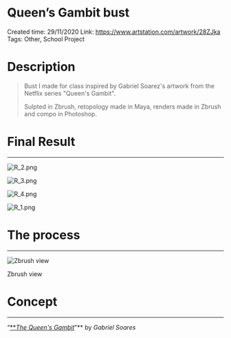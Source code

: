 # Queen’s Gambit bust

Created time: 29/11/2020
Link: https://www.artstation.com/artwork/28ZJka
Tags: Other, School Project

# Description

> Bust I made for class inspired by Gabriel Soarez's artwork from the Netflix series "Queen's Gambit".
> 
> 
> Sulpted in Zbrush, retopology made in Maya, renders made in Zbrush and compo in Photoshop.
> 

# Final Result

---

![R_2.png](Queen%E2%80%99s%20Gambit%20bust%20c050249ee2534defbfb3d14d574458e4/R_2.png)

![R_3.png](Queen%E2%80%99s%20Gambit%20bust%20c050249ee2534defbfb3d14d574458e4/R_3.png)

![R_4.png](Queen%E2%80%99s%20Gambit%20bust%20c050249ee2534defbfb3d14d574458e4/R_4.png)

![R_1.png](Queen%E2%80%99s%20Gambit%20bust%20c050249ee2534defbfb3d14d574458e4/R_1.png)

# The process

---

![Zbrush view](Queen%E2%80%99s%20Gambit%20bust%20c050249ee2534defbfb3d14d574458e4/R_56.png)

Zbrush view

# Concept

---

“[***The Queen's Gambit*](https://www.artstation.com/artwork/g2VKVZ)”** by *Gabriel Soares*